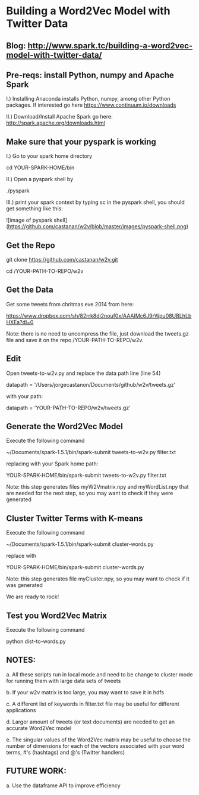 # Building a Word2Vec Model with Twitter Data

## Blog: http://www.spark.tc/building-a-word2vec-model-with-twitter-data/

## Pre-reqs: install Python, numpy and Apache Spark 

I.) Installing Anaconda installs Python, numpy, among other Python packages. If interested go here https://www.continuum.io/downloads

II.) Download/Install Apache Spark go here: http://spark.apache.org/downloads.html

## Make sure that your pyspark is working

I.) Go to your spark home directory

cd YOUR-SPARK-HOME/bin

II.) Open a pyspark shell by

./pyspark

III.) print your spark context by typing sc in the pyspark shell, you should get something like this:

![image of pyspark shell]
(https://github.com/castanan/w2v/blob/master/images/pyspark-shell.png)

## Get the Repo

git clone https://github.com/castanan/w2v.git

cd /YOUR-PATH-TO-REPO/w2v 

## Get the Data

Get some tweets from chritmas eve 2014 from here: 

https://www.dropbox.com/sh/82rrk8di2nouf0x/AAAIMc6J9rWpu08UBLhLbHXEa?dl=0 

Note: there is no need to uncompress the file, just download the tweets.gz file and save it on the repo /YOUR-PATH-TO-REPO/w2v.  

## Edit 

Open tweets-to-w2v.py and replace the data path line (line 54)

datapath = '/Users/jorgecastanon/Documents/github/w2v/tweets.gz'

with your path:

datapath = 'YOUR-PATH-TO-REPO/w2v/tweets.gz'

## Generate the Word2Vec Model

Execute the following command

~/Documents/spark-1.5.1/bin/spark-submit tweets-to-w2v.py filter.txt

replacing with your Spark home path:

YOUR-SPARK-HOME/bin/spark-submit tweets-to-w2v.py filter.txt

Note: this step generates files myW2Vmatrix.npy and myWordList.npy that are needed for the next step, so you may want to check if they were generated

## Cluster Twitter Terms with K-means 

Execute the following command

~/Documents/spark-1.5.1/bin/spark-submit cluster-words.py

replace with 

YOUR-SPARK-HOME/bin/spark-submit cluster-words.py

Note: this step generates file myCluster.npy, so you may want to check if it was generated

We are ready to rock!

## Test you Word2Vec Matrix

Execute the following command

python dist-to-words.py


## NOTES:

a. All these scripts run in local mode and need to be change to cluster mode for running them with large data sets of tweets

b. If your w2v matrix is too large, you may want to save it in hdfs 

c. A different list of keywords in filter.txt file may be useful for different applications

d. Larger amount of tweets (or text documents) are needed to get an accurate Word2Vec model 

e. The singular values of the Word2Vec matrix may be useful to choose the number of dimensions for each of the vectors associated with your word terms, #'s (hashtags) and @'s (Twitter handlers) 

## FUTURE WORK:

a. Use the dataframe API to improve efficiency

